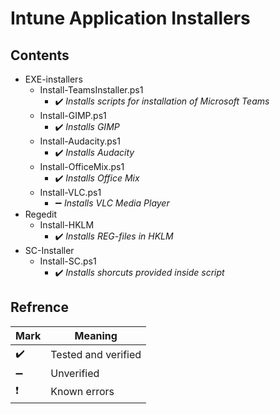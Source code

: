 # Intune Application Installers


Contents
------
* EXE-installers
  * Install-TeamsInstaller.ps1
    * :heavy_check_mark: *Installs scripts for installation of Microsoft Teams*
  * Install-GIMP.ps1
    * :heavy_check_mark: *Installs GIMP*
  * Install-Audacity.ps1
    * :heavy_check_mark: *Installs Audacity*
  * Install-OfficeMix.ps1
    * :heavy_check_mark: *Installs Office Mix*
  * Install-VLC.ps1
    * :heavy_minus_sign: *Installs VLC Media Player*
* Regedit
  * Install-HKLM
    * :heavy_check_mark: *Installs REG-files in HKLM*
* SC-Installer
  * Install-SC.ps1
    * :heavy_check_mark: *Installs shorcuts provided inside script*


Refrence
------
Mark | Meaning
-----|--------
:heavy_check_mark: | Tested and verified
:heavy_minus_sign: | Unverified
:heavy_exclamation_mark: | Known errors